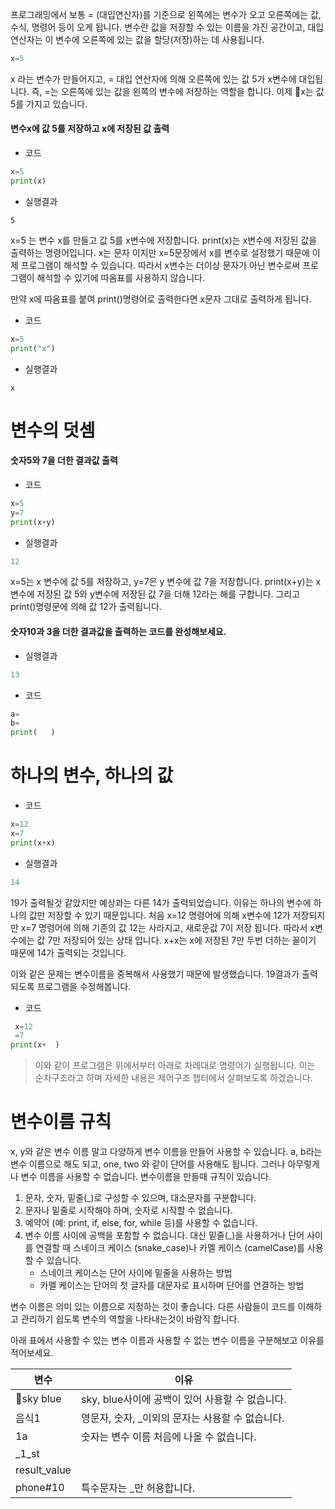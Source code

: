 프로그래밍에서 보통 = (대입연산자)를 기준으로 왼쪽에는 변수가 오고 오른쪽에는 값, 수식, 명령어 등이 오게 됩니다.
변수란 값을 저장할 수 있는 이름을 가진 공간이고, 대입 연산자는 이 변수에 오른쪽에 있는 값을 할당(저장)하는 데 사용됩니다.

```python
x=5
```
x 라는 변수가 만들어지고, = 대입 연산자에 의해 오른쪽에 있는 값 5가 x변수에 대입됩니다. 즉, =는 오른쪽에 있는 값을 왼쪽의 변수에 저장하는 역할을 합니다. 이제 x는 값 5를 가지고 있습니다.

#### 변수x에 값 5를 저장하고 x에 저장된 값 출력
- 코드
```python
x=5
print(x)
```
- 실행결과
```
5
```
x=5 는 변수 x를 만들고 값 5를 x변수에 저장합니다. print(x)는 x변수에 저장된 값을 출력하는 명령어입니다. x는 문자 이지만 x=5문장에서 x를 변수로 설정했기 때문에 이제 프로그램이 해석할 수 있습니다. 따라서 x변수는 더이상 문자가 아닌 변수로써 프로그램이 해석할 수 있기에 따옴표를 사용하지 않습니다. 

만약 x에 따옴표를 붙여 print()명령어로 출력한다면 x문자 그대로 출력하게 됩니다.
- 코드
```python
x=5
print("x")
```
- 실행결과
```
x
```

# 변수의 덧셈

#### 숫자5와 7을 더한 결과값 출력
- 코드
```python
x=5
y=7
print(x+y)
```
- 실행결과
```python
12
```
x=5는 x 변수에 값 5를 저장하고, y=7은 y 변수에 값 7을 저장합니다. print(x+y)는 x변수에 저장된 값 5와 y변수에 저장된 값 7을 더해 12라는 해를 구합니다. 그리고 print()명령문에 의해 값 12가 출력됩니다.

#### 숫자10과 3을 더한 결과값을 출력하는 코드를 완성해보세요. 
- 실행결과
```python
13
```

- 코드
```python
a=
b=
print(   )
```

# 하나의 변수, 하나의 값
- 코드
```Python
x=12
x=7
print(x+x)
```
- 실행결과
```python
14
```
19가 출력될것 같았지만 예상과는 다른 14가 출력되었습니다. 이유는 하나의 변수에 하나의 값만 저장할 수 있기 때문입니다. 처음 x=12 명령어에 의해 x변수에 12가 저장되지만 x=7 명령어에 의해 기존의 값 12는 사라지고, 새로운값 7이 저장 됩니다. 따라서 x변수에는 값 7만 저장되어 있는 상태 입니다. x+x는 x에 저장된 7만 두번 더하는 꼴이기 때문에 14가 출력되는 것입니다.

이와 같은 문제는 변수이름을 중복해서 사용했기 때문에 발생했습니다. 19결과가 출력되도록 프로그램을 수정해봅니다.
- 코드
```Python
 x=12
 =7
print(x+  )
```

> 이와 같이 프로그램은 위에서부터 아래로 차례대로 명령어가 실행됩니다. 이는 순차구조라고 하며 자세한 내용은 제어구조 챕터에서 살펴보도록 하겠습니다.

# 변수이름 규칙
x, y와 같은 변수 이름 말고 다양하게 변수 이름을 만들어 사용할 수 있습니다. a, b라는 변수 이름으로 해도 되고, one, two 와 같이 단어를 사용해도 됩니다. 그러나 아무렇게나 변수 이름을 사용할 수 없습니다. 변수이름을 만들때 규칙이 있습니다.

1. 문자, 숫자, 밑줄(\_)로 구성할 수 있으며, 대소문자를 구분합니다.
2. 문자나 밑줄로 시작해야 하며, 숫자로 시작할 수 없습니다.
3. 예약어 (예: print, if, else, for, while 등)를 사용할 수 없습니다.
4. 변수 이름 사이에 공백을 포함할 수 없습니다. 대신 밑줄(\_)을 사용하거나 단어 사이를 연결할 때 스네이크 케이스 (snake_case)나 카멜 케이스 (camelCase)를 사용할 수 있습니다.
	- 스네이크 케이스는 단어 사이에 밑줄을 사용하는 방법
	- 카멜 케이스는 단어의 첫 글자를 대문자로 표시하며 단어를 연결하는 방법

변수 이름은 의미 있는 이름으로 지정하는 것이 좋습니다. 다른 사람들이 코드를 이해하고 관리하기 쉽도록 변수의 역할을 나타내는것이 바람직 합니다.

아래 표에서 사용할 수 있는 변수 이름과 사용할 수 없는 변수 이름을 구분해보고 이유를 적어보세요.

| 변수         | 이유 |
| ------------ | ---- |
| sky blue    | sky, blue사이에 공백이 있어 사용할 수 없습니다. |
| 음식1        | 영문자, 숫자, \_이외의 문자는 사용할 수 없습니다. |
| 1a           | 숫자는 변수 이름 처음에 나올 수 없습니다.  |
| \_1_st       |      |
| result_value |      |
| phone#10 | 특수문자는 \_만 허용합니다. |


